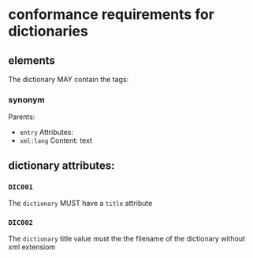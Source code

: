 # conformance requirements for dictionaries

## elements
The dictionary MAY contain the tags:
### synonym
Parents: 
* `entry`
Attributes:
* `xml:lang`
Content:
text

## dictionary attributes:
### `DIC001`
The `dictionary` MUST have a `title` attribute
### `DIC002`
The `dictionary` title value must the the filename of the dictionary without xml extensiom
